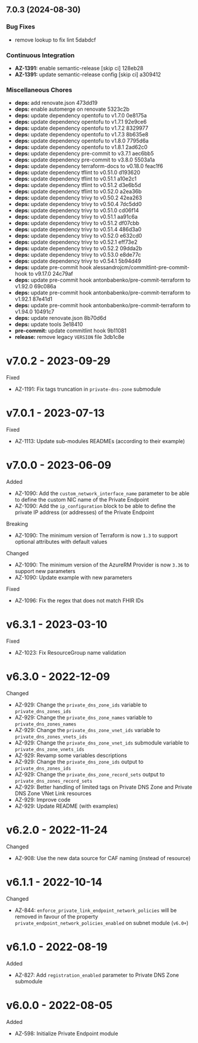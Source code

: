 ## 7.0.3 (2024-08-30)

### Bug Fixes

* remove lookup to fix lint 5dabdcf

### Continuous Integration

* **AZ-1391:** enable semantic-release [skip ci] 128eb28
* **AZ-1391:** update semantic-release config [skip ci] a309412

### Miscellaneous Chores

* **deps:** add renovate.json 473dd19
* **deps:** enable automerge on renovate 5323c2b
* **deps:** update dependency opentofu to v1.7.0 0e8175a
* **deps:** update dependency opentofu to v1.7.1 92e9ce6
* **deps:** update dependency opentofu to v1.7.2 8329977
* **deps:** update dependency opentofu to v1.7.3 8b635e8
* **deps:** update dependency opentofu to v1.8.0 7795d6a
* **deps:** update dependency opentofu to v1.8.1 2ad62c0
* **deps:** update dependency pre-commit to v3.7.1 aec6bb5
* **deps:** update dependency pre-commit to v3.8.0 5503a1a
* **deps:** update dependency terraform-docs to v0.18.0 feac1f6
* **deps:** update dependency tflint to v0.51.0 d193620
* **deps:** update dependency tflint to v0.51.1 a10e2c1
* **deps:** update dependency tflint to v0.51.2 d3e6b5d
* **deps:** update dependency tflint to v0.52.0 a2ea36b
* **deps:** update dependency trivy to v0.50.2 42ea263
* **deps:** update dependency trivy to v0.50.4 7dc5dd0
* **deps:** update dependency trivy to v0.51.0 cd06f14
* **deps:** update dependency trivy to v0.51.1 aa91c6a
* **deps:** update dependency trivy to v0.51.2 df07cbb
* **deps:** update dependency trivy to v0.51.4 486d3a0
* **deps:** update dependency trivy to v0.52.0 e632cd0
* **deps:** update dependency trivy to v0.52.1 eff73e2
* **deps:** update dependency trivy to v0.52.2 09dda2b
* **deps:** update dependency trivy to v0.53.0 e8de77c
* **deps:** update dependency trivy to v0.54.1 5b94d49
* **deps:** update pre-commit hook alessandrojcm/commitlint-pre-commit-hook to v9.17.0 24c79af
* **deps:** update pre-commit hook antonbabenko/pre-commit-terraform to v1.92.0 69c086a
* **deps:** update pre-commit hook antonbabenko/pre-commit-terraform to v1.92.1 87e41d1
* **deps:** update pre-commit hook antonbabenko/pre-commit-terraform to v1.94.0 10491c7
* **deps:** update renovate.json 8b70d6d
* **deps:** update tools 3e18410
* **pre-commit:** update commitlint hook 9b11081
* **release:** remove legacy `VERSION` file 3db1c8e

# v7.0.2 - 2023-09-29

Fixed
  * AZ-1191: Fix tags truncation in `private-dns-zone` submodule

# v7.0.1 - 2023-07-13

Fixed
  * AZ-1113: Update sub-modules READMEs (according to their example)

# v7.0.0 - 2023-06-09

Added
  * AZ-1090: Add the `custom_network_interface_name` parameter to be able to define the custom NIC name of the Private Endpoint
  * AZ-1090: Add the `ip_configuration` block to be able to define the private IP address (or addresses) of the Private Endpoint

Breaking
  * AZ-1090: The minimum version of Terraform is now `1.3` to support optional attributes with default values

Changed
  * AZ-1090: The minimum version of the AzureRM Provider is now `3.36` to support new parameters
  * AZ-1090: Update example with new parameters

Fixed
  * AZ-1096: Fix the regex that does not match FHIR IDs

# v6.3.1 - 2023-03-10

Fixed
  * AZ-1023: Fix ResourceGroup name validation

# v6.3.0 - 2022-12-09

Changed
  * AZ-929: Change the `private_dns_zone_ids` variable to `private_dns_zones_ids`
  * AZ-929: Change the `private_dns_zone_names` variable to `private_dns_zones_names`
  * AZ-929: Change the `private_dns_zone_vnet_ids` variable to `private_dns_zones_vnets_ids`
  * AZ-929: Change the `private_dns_zone_vnet_ids` submodule variable to `private_dns_zone_vnets_ids`
  * AZ-929: Revamp some variables descriptions
  * AZ-929: Change the `private_dns_zone_ids` output to `private_dns_zones_ids`
  * AZ-929: Change the `private_dns_zone_record_sets` output to `private_dns_zones_record_sets`
  * AZ-929: Better handling of limited tags on Private DNS Zone and Private DNS Zone VNet Link resources
  * AZ-929: Improve code
  * AZ-929: Update README (with examples)

# v6.2.0 - 2022-11-24

Changed
  * AZ-908: Use the new data source for CAF naming (instead of resource)

# v6.1.1 - 2022-10-14

Changed
  * AZ-844: `enforce_private_link_endpoint_network_policies` will be removed in favour of the property `private_endpoint_network_policies_enabled` on subnet module (`v6.0+`)

# v6.1.0 - 2022-08-19

Added
  * AZ-827: Add `registration_enabled` parameter to Private DNS Zone submodule

# v6.0.0 - 2022-08-05

Added
  * AZ-598: Initialize Private Endpoint module
